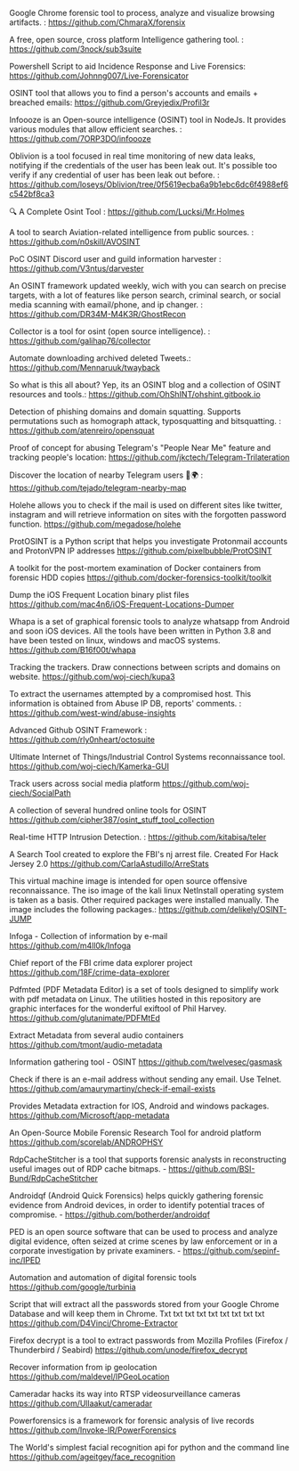 Google Chrome forensic tool to process, analyze and visualize browsing artifacts. : https://github.com/ChmaraX/forensix

A free, open source, cross platform Intelligence gathering tool. : https://github.com/3nock/sub3suite

Powershell Script to aid Incidence Response and Live Forensics:  https://github.com/Johnng007/Live-Forensicator

OSINT tool that allows you to find a person's accounts and emails + breached emails:  https://github.com/Greyjedix/Profil3r

Infoooze is an Open-source intelligence (OSINT) tool in NodeJs. It provides various modules that allow efficient searches. : https://github.com/7ORP3DO/infoooze

Oblivion is a tool focused in real time monitoring of new data leaks, notifying if the credentials of the user has been leak out. It's possible too verify if any credential of user has been leak out before. : https://github.com/loseys/Oblivion/tree/0f5619ecba6a9b1ebc6dc6f4988ef6c542bf8ca3

🔍 A Complete Osint Tool : https://github.com/Lucksi/Mr.Holmes

A tool to search Aviation-related intelligence from public sources. : https://github.com/n0skill/AVOSINT

PoC OSINT Discord user and guild information harvester : https://github.com/V3ntus/darvester

An OSINT framework updated weekly, wich with you can search on precise targets, with a lot of features like person search, criminal search, or social media scanning with eamail/phone, and ip changer. :
https://github.com/DR34M-M4K3R/GhostRecon

Collector is a tool for osint (open source intelligence). : https://github.com/galihap76/collector

Automate downloading archived deleted Tweets.: https://github.com/Mennaruuk/twayback

So what is this all about? Yep, its an OSINT blog and a collection of OSINT resources and tools.: https://github.com/OhShINT/ohshint.gitbook.io

Detection of phishing domains and domain squatting. Supports permutations such as homograph attack, typosquatting and bitsquatting. :
https://github.com/atenreiro/opensquat

Proof of concept for abusing Telegram's "People Near Me" feature and tracking people's location:
https://github.com/jkctech/Telegram-Trilateration

Discover the location of nearby Telegram users 📡🌍 : https://github.com/tejado/telegram-nearby-map

Holehe allows you to check if the mail is used on different sites like twitter, instagram and will retrieve information on sites with the forgotten password function.
https://github.com/megadose/holehe

ProtOSINT is a Python script that helps you investigate Protonmail accounts and ProtonVPN IP addresses
https://github.com/pixelbubble/ProtOSINT

A toolkit for the post-mortem examination of Docker containers from forensic HDD copies
https://github.com/docker-forensics-toolkit/toolkit

Dump the iOS Frequent Location binary plist files
https://github.com/mac4n6/iOS-Frequent-Locations-Dumper

Whapa is a set of graphical forensic tools to analyze whatsapp from Android and soon iOS devices. All the tools have been written in Python 3.8 and have been tested on linux, windows and macOS systems.
https://github.com/B16f00t/whapa

Tracking the trackers. Draw connections between scripts and domains on website.
https://github.com/woj-ciech/kupa3

To extract the usernames attempted by a compromised host. This information is obtained from Abuse IP DB, reports' comments. : https://github.com/west-wind/abuse-insights

Advanced Github OSINT Framework : https://github.com/rly0nheart/octosuite

Ultimate Internet of Things/Industrial Control Systems reconnaissance tool.
https://github.com/woj-ciech/Kamerka-GUI

Track users across social media platform
https://github.com/woj-ciech/SocialPath

A collection of several hundred online tools for OSINT
https://github.com/cipher387/osint_stuff_tool_collection

Real-time HTTP Intrusion Detection. : https://github.com/kitabisa/teler

A Search Tool created to explore the FBI's nj arrest file. Created For Hack Jersey 2.0
https://github.com/CarlaAstudillo/ArreStats

This virtual machine image is intended for open source offensive reconnaissance. The iso image of the kali linux NetInstall operating system is taken as a basis. Other required packages were installed manually. The image includes the following packages.:
https://github.com/delikely/OSINT-JUMP

Infoga - Collection of information by e-mail
https://github.com/m4ll0k/Infoga

Chief report of the FBI crime data explorer project
https://github.com/18F/crime-data-explorer

Pdfmted (PDF Metadata Editor) is a set of tools designed to simplify work with pdf metadata on Linux. The utilities hosted in this repository are graphic interfaces for the wonderful exiftool of Phil Harvey.
https://github.com/glutanimate/PDFMtEd

Extract Metadata from several audio containers
https://github.com/tmont/audio-metadata

Information gathering tool - OSINT
https://github.com/twelvesec/gasmask

Check if there is an e-mail address without sending any email. Use Telnet.
https://github.com/amaurymartiny/check-if-email-exists

Provides Metadata extraction for IOS, Android and windows packages.
https://github.com/Microsoft/app-metadata

An Open-Source Mobile Forensic Research Tool for android platform
https://github.com/scorelab/ANDROPHSY

RdpCacheStitcher is a tool that supports forensic analysts in 
reconstructing useful images out of RDP cache bitmaps. - https://github.com/BSI-Bund/RdpCacheStitcher

Androidqf (Android Quick Forensics) helps quickly gathering forensic 
evidence from Android devices, in order to identify potential traces of 
compromise. - https://github.com/botherder/androidqf

PED is an open source software that can be used to process and analyze 
digital evidence, often seized at crime scenes by law enforcement or in a
corporate investigation by private examiners. - https://github.com/sepinf-inc/IPED

Automation and automation of digital forensic tools
https://github.com/google/turbinia

Script that will extract all the passwords stored from your Google Chrome Database and will keep them in Chrome. Txt txt txt txt txt txt txt txt txt
https://github.com/D4Vinci/Chrome-Extractor

Firefox decrypt is a tool to extract passwords from Mozilla Profiles (Firefox / Thunderbird / Seabird)
https://github.com/unode/firefox_decrypt

Recover information from ip geolocation
https://github.com/maldevel/IPGeoLocation

Cameradar hacks its way into RTSP videosurveillance cameras
https://github.com/Ullaakut/cameradar

Powerforensics is a framework for forensic analysis of live records
https://github.com/Invoke-IR/PowerForensics

The World's simplest facial recognition api for python and the command line
https://github.com/ageitgey/face_recognition
